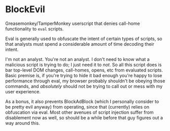 # BlockEvil

Greasemonkey/TamperMonkey userscript that denies call-home functionality to `eval` scripts.

Eval is generally used to obfuscate the intent of certain types of scripts, so that analysts must spend a considerable amount of time decoding their intent.

I'm not an analyst.  You're not an analyst.  I don't need to know what a malicious script is trying to do; I just need it to _not_.  So all this script does is bar top-level DOM changes, call-homes, opens, etc from evaluated scripts.  Basic premise is, if you're trying to hide it bad enough you're happy to lose performance through eval, my browser probably shouldn't be obeying those commands, and _absolutely_ should not be trying to call out or mess with my user experience.

As a bonus, it also prevents BlockAdBlock (which I personally consider to be pretty evil anyway) from operating, since that (currently) relies on obfuscation via eval.  Most other avenues of script injection suffer from disablement now as well, so should be a while before that guy figures out a way around this.
